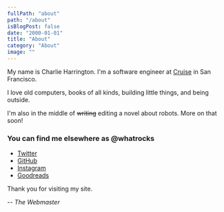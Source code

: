 ```yaml
---
fullPath: "about"
path: "/about"
isBlogPost: false
date: "2000-01-01"
title: "About"
category: "About"
image: ""
---
```


My name is Charlie Harrington. I'm a software engineer at [Cruise](https://www.getcruise.com) in San Francisco.

I love old computers, books of all kinds, building little things, and being outside.

I'm also in the middle of ~~writing~~ editing a novel about robots. More on that soon!

### You can find me elsewhere as @whatrocks

* [Twitter](https://twitter.com/whatrocks)
* [GitHub](https://github.com/whatrocks)
* [Instagram](https://instagram.com/whatrocks)
* [Goodreads](https://www.goodreads.com/whatrocks)

Thank you for visiting my site.

-- *The Webmaster*
